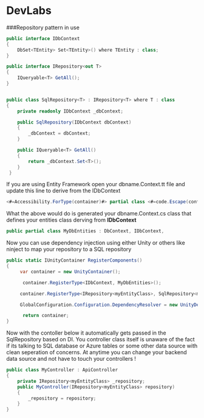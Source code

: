 # DevLabs
###Repository pattern in use

```C#
public interface IDbContext
{
    DbSet<TEntity> Set<TEntity>() where TEntity : class;
}
```

```C#
public interface IRepository<out T>
{
    IQueryable<T> GetAll();
}
```

```C#

public class SqlRepository<T> : IRepository<T> where T : class
{
    private readonly IDbContext _dbContext;

    public SqlRepository(IDbContext dbContext)
    {
        _dbContext = dbContext;
    }

    public IQueryable<T> GetAll()
    {
        return _dbContext.Set<T>();
    }
 }
```
If you are using Entity Framework open your dbname.Context.tt file and update this line to derive from the IDbContext 
```C# 
<#=Accessibility.ForType(container)#> partial class <#=code.Escape(container)#> : DbContext, IDbContext
```
What the above would do is generated your dbname.Context.cs class that defines your entities class derving from **IDbContext**

```C#
public partial class MyDbEntities : DbContext, IDbContext,
```

Now you can use dependency injection using either Unity or others like ninject to map your repository to a SQL repository

```C#
public static IUnityContainer RegisterComponents()
{
     var container = new UnityContainer();

      container.RegisterType<IDbContext, MyDbEntities>();

     container.RegisterType<IRepository<myEntityClass>, SqlRepository<myEntityClass>>();

     GlobalConfiguration.Configuration.DependencyResolver = new UnityDependencyResolver(container);

      return container;
}
```

Now with the contoller below it automatically gets passed in the SqlRepository based on DI. You controller class itself is unaware of the fact if its talking to SQL database or Azure tables or some other data source with clean seperation of concerns. At anytime you can change your backend data source and not have to touch your controllers ! 

```C#
public class MyController : ApiController 
{
    private IRepository<myEntityClass> _repository;
    public MyController(IRepository<myEntityClass> repository)
    {
        _repository = repository;
    }
}
